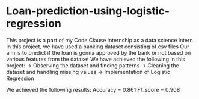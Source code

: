 # Loan-prediction-using-logistic-regression
This project is a part of my Code Clause Internship as a data science intern
In this project, we have used a banking dataset consisting of csv files
Our aim is to predict if the loan is gonna approved by the bank or not based on various features from the dataset
We have achieved the following in this project:
-> Observing the dataset and finding patterns
-> Cleaning the dataset and handling missing values
-> Implementation of Logistic Regression

We achieved the following results:
Accuracy = 0.861
F1_score = 0.908
